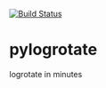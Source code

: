 [![Build Status](https://travis-ci.org/xiachufang/pylogrotate.svg)](https://travis-ci.org/xiachufang/pylogrotate)

# pylogrotate
logrotate in minutes
